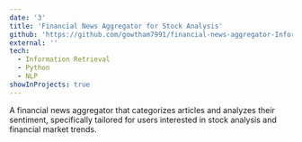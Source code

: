 ```yaml
---
date: '3'
title: 'Financial News Aggregator for Stock Analysis'
github: 'https://github.com/gowtham7991/financial-news-aggregator-InformationRetrieval'
external: ''
tech:
  - Information Retrieval
  - Python
  - NLP
showInProjects: true
---
```


A financial news aggregator that categorizes articles and analyzes their sentiment, specifically tailored for users interested in stock analysis and financial market trends.
